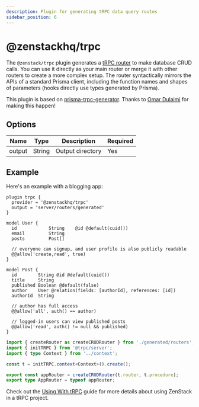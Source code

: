 ```yaml
---
description: Plugin for generating tRPC data query routes
sidebar_position: 6
---
```


# @zenstackhq/trpc

The `@zenstack/trpc` plugin generates a [tRPC router](https://trpc.io/docs/router) to make database CRUD calls. You can use it directly as your main router or merge it with other routers to create a more complex setup. The router syntactically mirrors the APIs of a standard Prisma client, including the function names and shapes of parameters (hooks directly use types generated by Prisma).

This plugin is based on [prisma-trpc-generator](https://github.com/omar-dulaimi/prisma-trpc-generator). Thanks to [Omar Dulaimi](https://github.com/omar-dulaimi) for making this happen!

## Options

| Name   | Type   | Description      | Required |
| ------ | ------ | ---------------- | -------- |
| output | String | Output directory | Yes      |

## Example

Here's an example with a blogging app:

```prisma title='/schema.zmodel'
plugin trpc {
  provider = '@zenstackhq/trpc'
  output = 'server/routers/generated'
}

model User {
  id            String    @id @default(cuid())
  email         String
  posts         Post[]

  // everyone can signup, and user profile is also publicly readable
  @@allow('create,read', true)
}

model Post {
  id        String @id @default(cuid())
  title     String
  published Boolean @default(false)
  author    User @relation(fields: [authorId], references: [id])
  authorId  String

  // author has full access
  @@allow('all', auth() == author)

  // logged-in users can view published posts
  @@allow('read', auth() != null && published)
}
```

```ts title='/server/routers/_app.ts'
import { createRouter as createCRUDRouter } from './generated/routers';
import { initTRPC } from '@trpc/server';
import { type Context } from '../context';

const t = initTRPC.context<Context>().create();

export const appRouter = createCRUDRouter(t.router, t.procedure);
export type AppRouter = typeof appRouter;
```

Check out the [Using With tRPC](/docs/guides/trpc) guide for more details about using ZenStack in a tRPC project.
